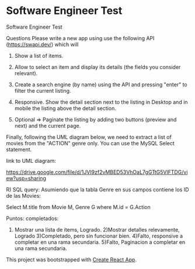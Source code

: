 # Software Engineer Test




Software Engineer Test

Questions
Please write a new app using use the following API (https://swapi.dev/) which will

1. Show a list of items.

2. Allow to select an item and display its details (the fields you consider relevant).

3. Create a search engine (by name) using the API and pressing "enter" to filter the
current listing.

4. Responsive. Show the detail section next to the listing in Desktop and in mobile the
listing above the detail section.

5. Optional => Paginate the listing by adding two buttons (preview and next) and the
current page.

Finally, following the UML diagram below, we need to extract a list of movies from the
"ACTION" genre only. You can use the MySQL Select statement.

link to UML diagram:

https://drive.google.com/file/d/1JVI9zf2vMBED53VhOaL7gGTtG5VlFTDG/view?usp=sharing

R) SQL query:
Asumiendo que la tabla Genre en sus campos contiene los ID de las Movies:

Select M.title from Movie M, Genre G where M.id = G.Action

Puntos: completados:

1) Mostrar una lista de items, Logrado.
2)Mostrar detalles relevamente, Logrado
3)Completado, pero sin funcionar bien.
4)Falto, responsive a completar en una rama secundaria.
5)Falto, Paginacion a completar en una rama secundaria.




This project was bootstrapped with [Create React App](https://github.com/facebook/create-react-app).